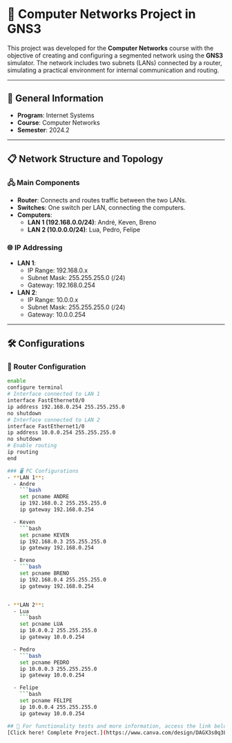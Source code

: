 # 📡 Computer Networks Project in GNS3

This project was developed for the **Computer Networks** course with the objective of creating and configuring a segmented network using the **GNS3** simulator. The network includes two subnets (LANs) connected by a router, simulating a practical environment for internal communication and routing.

---

## 📑 General Information

- **Program**: Internet Systems  
- **Course**: Computer Networks  
- **Semester**: 2024.2  

---

## 📋 Network Structure and Topology

### 🖧 Main Components
- **Router**: Connects and routes traffic between the two LANs.
- **Switches**: One switch per LAN, connecting the computers.
- **Computers**:
  - **LAN 1 (192.168.0.0/24)**: André, Keven, Breno
  - **LAN 2 (10.0.0.0/24)**: Lua, Pedro, Felipe

### 🌐 IP Addressing
- **LAN 1**:
  - IP Range: 192.168.0.x  
  - Subnet Mask: 255.255.255.0 (/24)  
  - Gateway: 192.168.0.254  
- **LAN 2**:
  - IP Range: 10.0.0.x  
  - Subnet Mask: 255.255.255.0 (/24)  
  - Gateway: 10.0.0.254  

---

## 🛠️ Configurations

### 📶 Router Configuration

```bash
enable
configure terminal
# Interface connected to LAN 1
interface FastEthernet0/0
ip address 192.168.0.254 255.255.255.0
no shutdown
# Interface connected to LAN 2
interface FastEthernet1/0
ip address 10.0.0.254 255.255.255.0
no shutdown
# Enable routing
ip routing
end

### 🖥️ PC Configurations
- **LAN 1**:
  - Andre
    ```bash
    set pcname ANDRE
    ip 192.168.0.2 255.255.255.0
    ip gateway 192.168.0.254

  - Keven
    ```bash
    set pcname KEVEN
    ip 192.168.0.3 255.255.255.0
    ip gateway 192.168.0.254

  - Breno
    ```bash
    set pcname BRENO
    ip 192.168.0.4 255.255.255.0
    ip gateway 192.168.0.254


- **LAN 2**:
  - Lua
    ```bash
    set pcname LUA
    ip 10.0.0.2 255.255.255.0
    ip gateway 10.0.0.254

  - Pedro
    ```bash
    set pcname PEDRO
    ip 10.0.0.3 255.255.255.0
    ip gateway 10.0.0.254

  - Felipe
    ```bash
    set pcname FELIPE
    ip 10.0.0.4 255.255.255.0
    ip gateway 10.0.0.254

## 🔗 For functionality tests and more information, access the link below:
[Click here! Complete Project.](https://www.canva.com/design/DAGX3s0q3LY/EZBiTtYRwA-u0GDSVbtDBg/view?utm_content=DAGX3s0q3LY&utm_campaign=designshare&utm_medium=link2&utm_source=uniquelinks&utlId=h55a429acf4)
